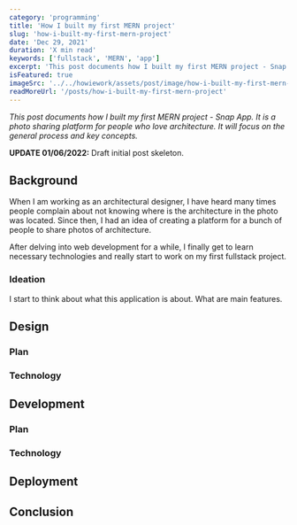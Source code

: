 ```yaml
---
category: 'programming'
title: 'How I built my first MERN project'
slug: 'how-i-built-my-first-mern-project'
date: 'Dec 29, 2021'
duration: 'X min read'
keywords: ['fullstack', 'MERN', 'app']
excerpt: 'This post documents how I built my first MERN project - Snap App. It is a photo sharing platform for people who love architecture. It will focus on the general process and key concepts.'
isFeatured: true
imageSrc: '../../howiework/assets/post/image/how-i-built-my-first-mern-project/cover.webp'
readMoreUrl: '/posts/how-i-built-my-first-mern-project'
---
```


_This post documents how I built my first MERN project - Snap App. It is a photo sharing platform for people who love architecture. It will focus on the general process and key concepts._

**UPDATE 01/06/2022:** Draft initial post skeleton.

## Background

When I am working as an architectural designer, I have heard many times people complain about not knowing where is the architecture in the photo was located. Since then, I had an idea of creating a platform for a bunch of people to share photos of architecture.

After delving into web development for a while, I finally get to learn necessary technologies and really start to work on my first fullstack project.

### Ideation

I start to think about what this application is about. What are main features.

## Design

### Plan

### Technology

## Development

### Plan

### Technology

## Deployment

## Conclusion
